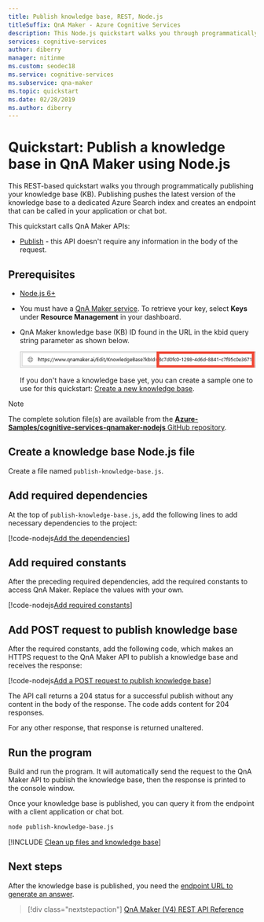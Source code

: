 ```yaml
---
title: Publish knowledge base, REST, Node.js
titleSuffix: QnA Maker - Azure Cognitive Services 
description: This Node.js quickstart walks you through programmatically publishing your knowledge base (KB). Publishing pushes the latest version of the knowledge base to a dedicated Azure Search index and creates an endpoint that can be called in your application or chat bot.
services: cognitive-services
author: diberry
manager: nitinme
ms.custom: seodec18
ms.service: cognitive-services
ms.subservice: qna-maker
ms.topic: quickstart
ms.date: 02/28/2019
ms.author: diberry
---
```


# Quickstart: Publish a knowledge base in QnA Maker using Node.js

This REST-based quickstart walks you through programmatically publishing your knowledge base (KB). Publishing pushes the latest version of the knowledge base to a dedicated Azure Search index and creates an endpoint that can be called in your application or chat bot.

This quickstart calls QnA Maker APIs:
* [Publish](https://docs.microsoft.com/rest/api/cognitiveservices/qnamaker/knowledgebase/publish) - this API doesn't require any information in the body of the request.

## Prerequisites

* [Node.js 6+](https://nodejs.org/en/download/)
* You must have a [QnA Maker service](../How-To/set-up-qnamaker-service-azure.md). To retrieve your key, select **Keys** under **Resource Management** in your dashboard. 
* QnA Maker knowledge base (KB) ID found in the URL in the kbid query string parameter as shown below.

    ![QnA Maker knowledge base ID](../media/qnamaker-quickstart-kb/qna-maker-id.png)

    If you don't have a knowledge base yet, you can create a sample one to use for this quickstart: [Create a new knowledge base](create-new-kb-nodejs.md).


> [!NOTE] 
> The complete solution file(s) are available from the [**Azure-Samples/cognitive-services-qnamaker-nodejs** GitHub repository](https://github.com/Azure-Samples/cognitive-services-qnamaker-nodejs/tree/master/documentation-samples/quickstarts/publish-knowledge-base-short).

## Create a knowledge base Node.js file

Create a file named `publish-knowledge-base.js`.

## Add required dependencies

At the top of `publish-knowledge-base.js`, add the following lines to add necessary dependencies to the project:

[!code-nodejs[Add the dependencies](~/samples-qnamaker-nodejs/documentation-samples/quickstarts/publish-knowledge-base-short/publish-knowledge-base.js?range=1-3 "Add the dependencies")]

## Add required constants

After the preceding required dependencies, add the required constants to access QnA Maker. Replace the values with your own.

[!code-nodejs[Add required constants](~/samples-qnamaker-nodejs/documentation-samples/quickstarts/publish-knowledge-base-short/publish-knowledge-base.js?range=11-14 "Add required constants")]

## Add POST request to publish knowledge base

After the required constants, add the following code, which makes an HTTPS request to the QnA Maker API to publish a knowledge base and receives the response:

[!code-nodejs[Add a POST request to publish knowledge base](~/samples-qnamaker-nodejs/documentation-samples/quickstarts/publish-knowledge-base-short/publish-knowledge-base.js?range=16-47 "Add a POST request to publish knowledge base")]

The API call returns a 204 status for a successful publish without any content in the body of the response. The code adds content for 204 responses.

For any other response, that response is returned unaltered.

## Run the program

Build and run the program. It will automatically send the request to the QnA Maker API to publish the knowledge base, then the response is printed to the console window.

Once your knowledge base is published, you can query it from the endpoint with a client application or chat bot. 

```bash
node publish-knowledge-base.js
```

[!INCLUDE [Clean up files and knowledge base](../../../../includes/cognitive-services-qnamaker-quickstart-cleanup-resources.md)] 

## Next steps

After the knowledge base is published, you need the [endpoint URL to generate an answer](../Tutorials/create-publish-answer.md#generating-an-answer). 

> [!div class="nextstepaction"]
> [QnA Maker (V4) REST API Reference](https://go.microsoft.com/fwlink/?linkid=2092179)
